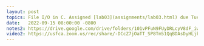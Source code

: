 ```yaml
---
layout: post
topics: File I/O in C. Assigned [lab03](assignments/lab03.html) due Tue 9/20 
date:   2022-09-15 08:00:00 -0800
notes2: https://drive.google.com/drive/folders/101vPFuN9FUyDRLcyV8dF_iwteabMVgCF
video2: https://usfca.zoom.us/rec/share/-DCcZ7jOaTT_SP8Tm51QqBDAsDyHLjk4fKbXigKcMDs2NMnMSyFz5_Zhig0Xj_jX.XsupcPgTDVy96X80
---
```

